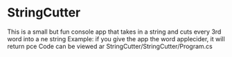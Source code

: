 # StringCutter
This is a small but fun console app that takes in a string and cuts every 3rd word into a ne string
Example: if you give the app the word applecider, it will return pce
Code can be viewed ar StringCutter/StringCutter/Program.cs
